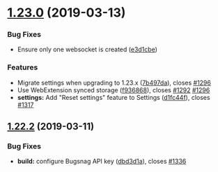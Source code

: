 # [1.23.0](https://github.com/toggl/toggl-button/compare/1.22.2...1.23.0) (2019-03-13)


### Bug Fixes

* Ensure only one websocket is created ([e3d1cbe](https://github.com/toggl/toggl-button/commit/e3d1cbe))


### Features

* Migrate settings when upgrading to 1.23.x ([7b497da](https://github.com/toggl/toggl-button/commit/7b497da)), closes [#1296](https://github.com/toggl/toggl-button/issues/1296)
* Use WebExtension synced storage ([f936868](https://github.com/toggl/toggl-button/commit/f936868)), closes [#1292](https://github.com/toggl/toggl-button/issues/1292) [#1296](https://github.com/toggl/toggl-button/issues/1296)
* **settings:** Add "Reset settings" feature to Settings ([d1fc44f](https://github.com/toggl/toggl-button/commit/d1fc44f)), closes [#1317](https://github.com/toggl/toggl-button/issues/1317)

## [1.22.2](https://github.com/toggl/toggl-button/compare/1.22.1...1.22.2) (2019-03-11)


### Bug Fixes

* **build:** configure Bugsnag API key ([dbd3d1a](https://github.com/toggl/toggl-button/commit/dbd3d1a)), closes [#1336](https://github.com/toggl/toggl-button/issues/1336)
